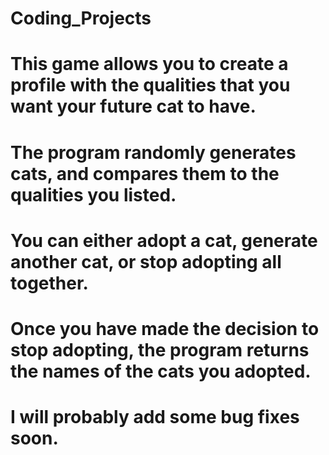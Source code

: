 # Coding_Projects
# This game allows you to create a profile with the qualities that you want your future cat to have.
# The program randomly generates cats, and compares them to the qualities you listed.
# You can either adopt a cat, generate another cat, or stop adopting all together.
# Once you have made the decision to stop adopting, the program returns the names of the cats you adopted.
# I will probably add some bug fixes soon.

